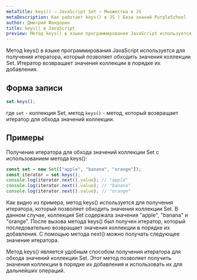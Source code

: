 ```yaml
---
metaTitle: keys() – JavaScript Set – Множества в JS
metaDescription: Как работает keys() в JS | База знаний PurpleSchool
author: Дмитрий Фандорин
title: keys() в JavaScript
preview: Метод keys() в языке программирования JavaScript используется для получения итератора, который позволяет обходить значения коллекции Set...
---
```


Метод keys() в языке программирования JavaScript используется для получения итератора, который позволяет обходить значения коллекции Set. Итератор возвращает значения коллекции в порядке их добавления.

## Форма записи

```javascript
set.keys();
```

где `set` - коллекция Set, метод `keys()` - метод, который возвращает итератор для обхода значений коллекции.

## Примеры

Получение итератора для обхода значений коллекции Set с использованием метода keys():

```javascript
const set = new Set(["apple", "banana", "orange"]);
const iterator = set.keys();
console.log(iterator.next().value); // "apple"
console.log(iterator.next().value); // "banana"
console.log(iterator.next().value); // "orange"
```

Как видно из примера, метод keys() используется для получения итератора, который позволяет обходить значения коллекции Set. В данном случае, коллекция Set содержала значения "apple", "banana" и "orange". После вызова метода keys() был получен итератор, который последовательно возвращает значения коллекции в порядке их добавления. С помощью метода next() можно получать следующее значение итератора.

Метод keys() является удобным способом получения итератора для обхода значений коллекции Set. Этот метод позволяет получить значения коллекции в порядке их добавления и использовать их для дальнейших операций.